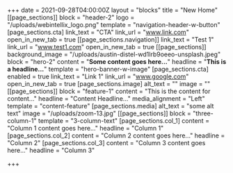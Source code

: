 +++
date = 2021-09-28T04:00:00Z
layout = "blocks"
title = "New Home"
[[page_sections]]
block = "header-2"
logo = "/uploads/webintellix_logo.png"
template = "navigation-header-w-button"
[page_sections.cta]
link_text = "CTA"
link_url = "www.link.com"
open_in_new_tab = true
[[page_sections.navigation]]
link_text = "Test 1"
link_url = "www.test1.com"
open_in_new_tab = true
[[page_sections]]
background_image = "/uploads/austin-distel-wd1lrb9oeeo-unsplash.jpeg"
block = "hero-2"
content = "<strong>Some content goes here...</strong>"
headline = "<strong>This is a headline...</strong>"
template = "hero-banner-w-image"
[page_sections.cta]
enabled = true
link_text = "Link 1"
link_url = "www.google.com"
open_in_new_tab = true
[page_sections.image]
alt_text = ""
image = ""
[[page_sections]]
block = "feature-1"
content = "This is the content for content..."
headline = "Content Headline..."
media_alignment = "Left"
template = "content-feature"
[page_sections.media]
alt_text = "some alt text"
image = "/uploads/zoom-13.jpg"
[[page_sections]]
block = "three-column-1"
template = "3-column-text"
[page_sections.col_1]
content = "Column 1 content goes here..."
headline = "Column 1"
[page_sections.col_2]
content = "Column 2 content goes here..."
headline = "Column 2"
[page_sections.col_3]
content = "Column 3 content goes here..."
headline = "Column 3"

+++
